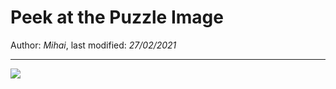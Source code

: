 # Peek at the Puzzle Image

Author: *Mihai*, last modified: _27/02/2021_

---

![](https://www.youtube-nocookie.com/embed/9w-Mnm2qHRA)